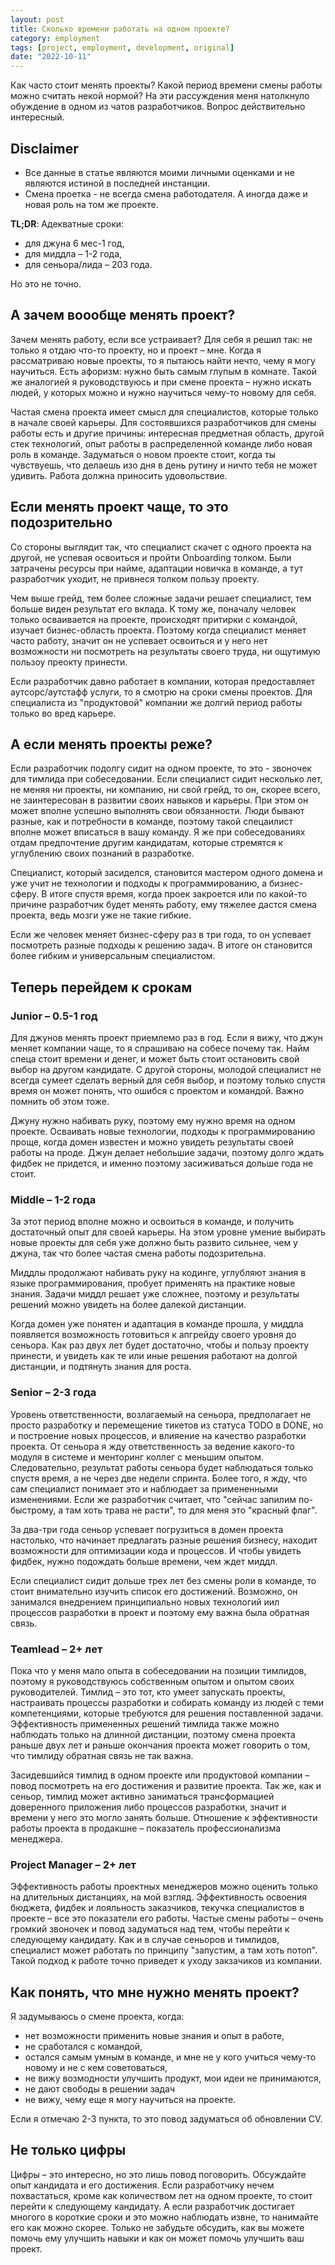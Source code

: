 ```yaml
---
layout: post
title: Сколько времени работать на одном проекте?
category: employment
tags: [project, employment, development, original]
date: "2022-10-11"
---
```


Как часто стоит менять проекты? Какой период времени смены работы можно считать некой нормой? На эти рассуждения меня натолкнуло обуждение в одном из чатов разработчиков. Вопрос действительно интересный.

## Disclaimer

- Все данные в статье являются моими личными оценками и не являются истиной в последней инстанции.
- Смена проетка - не всегда смена работодателя. А иногда даже и новая роль на том же проекте.

**TL;DR**: Адекватные сроки:

- для джуна 6 мес-1 год,
- для миддла – 1-2 года,
- для сеньора/лида – 203 года.

Но это не точно.

## А зачем воообще менять проект?

Зачем менять работу, если все устраивает? Для себя я решил так: не только я отдаю что-то проекту, но и проект – мне. Когда я рассматриваю новые проекты, то я пытаюсь найти нечто, чему я могу научиться. Есть афоризм: нужно быть самым глупым в комнате. Такой же аналогией я руководствуюсь и при смене проекта – нужно искать людей, у которых можно и нужно научиться чему-то новому для себя.

Частая смена проекта имеет смысл для специалистов, которые только в начале своей карьеры. Для состоявшихся разработчиков для смены работы есть и другие причины: интересная предметная область, другой стек технологий, опыт работы в распределенной команде либо новая роль в команде. Задуматься о новом проекте стоит, когда ты чувствуешь, что делаешь изо дня в день рутину и ничто тебя не может удивить. Работа должна приносить удовольствие.

## Если менять проект чаще, то это подозрительно

Со стороны выглядит так, что специалист скачет с одного проекта на другой, не успевая освоиться и пройти Onboarding толком. Были затрачены ресурсы при найме, адаптации новичка в команде, а тут разработчик уходит, не привнеся толком пользу проекту.

Чем выше грейд, тем более сложные задачи решает специалист, тем больше виден результат его вклада. К тому же, поначалу человек только осваивается на проекте, происходят притирки с командой, изучает бизнес-область проекта. Поэтому когда специалист меняет часто работу, значит он не успевает освоиться и у него нет возможности ни посмотреть на результаты своего труда, ни ощутимую пользоу преокту принести.

Если разработчик давно работает в компании, которая предоставляет аутсорс/аутстафф услуги, то я смотрю на сроки смены проектов. Для специалиста из "продуктовой" компании же долгий период работы только во вред карьере.

## А если менять проекты реже?

Если разработчик подолгу сидит на одном проекте, то это - звоночек для тимлида при собеседовании. Если специалист сидит несколько лет, не меняя ни проекты, ни компанию, ни свой грейд, то он, скорее всего, не заинтересован в развитии своих навыков и карьеры. При этом он может вполне успешно выполнять свои обязанности. Люди бывают разные, как и потребности в команде, поэтому такой спецаилист вполне может вписаться в вашу команду. Я же при собеседованиях отдам предпочтение другим кандидатам, которые стремятся к углублению своих познаний в разработке.

Специалист, который засиделся, становится мастером одного домена и уже учит не технологии и подходы к программированию, а бизнес-сферу. В итоге спустя время, когда проек закроется или по какой-то причине разработчик будет менять работу, ему тяжелее дастся смена проекта, ведь мозги уже не такие гибкие.

Если же человек меняет бизнес-сферу раз в три года, то он успевает посмотреть разные подходы к решению задач. В итоге он становится более гибким и универсальным специалистом.

## Теперь перейдем к срокам

### Junior – 0.5-1 год

Для джунов менять проект приемлемо раз в год. Если я вижу, что джун меняет компании чаще, то я спрашиваю на собесе почему так. Найм спеца стоит времени и денег, и может быть стоит остановить свой выбор на другом кандидате. С другой стороны, молодой специалист не всегда сумеет сделать верный для себя выбор, и поэтому только спустя время он может понять, что ошибся с проектом и командой. Важно помнить об этом тоже.

Джуну нужно набивать руку, поэтому ему нужно время на одном проекте. Осваивать новые технологии, подходы к программированию проще, когда домен известен и можно увидеть результаты своей работы на проде. Джун делает небольшие задачи, поэтому долго ждать фидбек не придется, и именно поэтому засиживаться дольше года не стоит.

### Middle – 1-2 года

За этот период вполне можно и освоиться в команде, и получить достаточный опыт для своей карьеры. На этом уровне умение выбирать новые проекты для себя уже должно быть развито сильнее, чем у джуна, так что более частая смена работы подозрительна.

Миддлы продолжают набивать руку на кодинге, углубляют знания в языке программирования, пробует применять на практике новые знания. Задачи миддл решает уже сложнее, поэтому и результаты решений можно увидеть на более далекой дистанции.

Когда домен уже понятен и адаптация в команде прошла, у миддла появляется возможность готовиться к апгрейду своего уровня до сеньора. Как раз двух лет будет достаточно, чтобы и пользу проекту принести, и увидеть как те или иные решения работают на долгой дистанции, и подтянуть знания для роста.

### Senior – 2-3 года

Уровень ответственности, возлагаемый на сеньора, предполагает не просто разработку и перемещение тикетов из статуса TODO в DONE, но и построение новых процессов, и влияение на качество разработки проекта. От сеньора я жду ответственность за ведение какого-то модуля в системе и менторинг коллег с меньшим опытом. Следовательно, результат работы сеньора будет наблюдаться только спустя время, а не через две недели спринта. Более того, я жду, что сам специалист понимает это и наблюдает за примененными изменениями. Если же разработчик считает, что "сейчас запилим по-быстрому, а там хоть трава не расти", то для меня это "красный флаг".

За два-три года сеньор успевает погрузиться в домен проекта настолько, что начинает предлагать разные решения бизнесу, находит возможности для оптимизации кода и процессов. И чтобы увидеть фидбек, нужно подождать больше времени, чем ждет миддл.

Если специалист сидит дольше трех лет без смены роли в команде, то стоит внимательно изучить список его достижений. Возможно, он занимался внедрением принципиально новых технологий иил процессов разработки в проект и поэтому ему важна была обратная связь.

### Teamlead – 2+ лет

Пока что у меня мало опыта в собеседовании на позиции тимлидов, поэтому я руководствуюсь собственным опытом и опытом своих руководителей. Тимлид – это тот, кто умеет запускать проекты, настраивать процессы разработки и собирать команду из людей с теми компетенциями, которые требуются для решения поставленной задачи. Эффективность примененных решений тимлида также можно наблюдать только на длинной дистанции, поэтому смена проекта раньше двух лет и раньше окончания проекта может говорить о том, что тимлиду обратная связь не так важна.

Засидевшийся тимлид в одном проекте или продуктовой компании – повод посмотреть на его достижения и развитие проекта. Так же, как и сеньор, тимлид может активно заниматься трансформацией доверенного приложения либо процессов разработки, значит и времени у него это могло занять больше. Отношение к эффективности работы проекта в продакшне – показатель профессионализма менеджера.

### Project Manager – 2+ лет

Эффективность работы проектных менеджеров можно оценить только на длительных дистанциях, на мой взгляд. Эффективность освоения бюджета, фидбек и лояльность заказчиков, текучка специалистов в проекте – все это показатели его работы. Частые смены работы – очень громкий звоночек и повод задуматься над тем, чтобы перейти к следующему кандидату. Как и в случае сеньоров и тимлидов, специалист может работать по принципу "запустим, а там хоть потоп". Такой подход к работе точно приведет к уходу закзачиков из компании.

## Как понять, что мне нужно менять проект?

Я задумываюсь о смене проекта, когда:

- нет возможности применить новые знания и опыт в работе,
- не сработался с командой,
- остался самым умным в команде, и мне не у кого учиться чему-то новому и не с кем советоваться,
- не вижу возмодности улучшить продукт, мои идеи не принимаются,
- не дают свободы в решении задач
- не вижу, чему еще я могу научиться на проекте.

Если я отмечаю 2-3 пункта, то это повод задуматься об обновлении CV.

## Не только цифры

Цифры – это интересно, но это лишь повод поговорить. Обсуждайте опыт кандидата и его достижения. Если разработчику нечем похвастаться, кроме как количеством лет на одном проекте, то стоит перейти к следующему кандидату. А если разработчик достигает многого в короткие сроки и это можно наблюдать извне, то нанимайте его как можно скорее. Только не забудьте обсудить, как вы можете помочь ему улучшить навыки и как он может помочь улучшить ваш проект.
